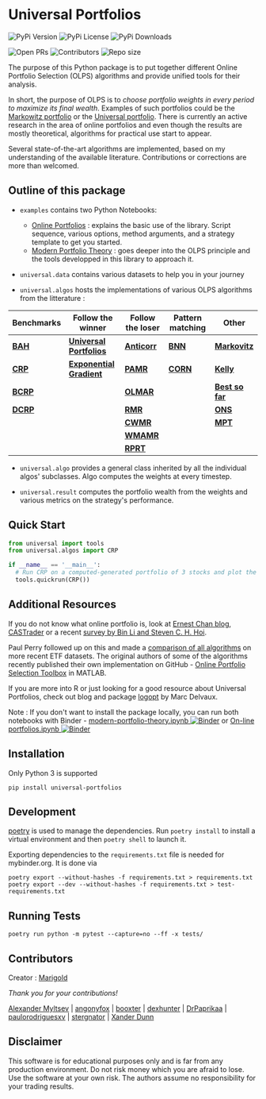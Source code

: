 # Universal Portfolios

![PyPi Version](https://img.shields.io/pypi/v/universal-portfolios?style=flat-square)
![PyPi License](https://img.shields.io/pypi/l/universal-portfolios?style=flat-square)
![PyPi Downloads](https://img.shields.io/pypi/dm/universal-portfolios?style=flat-square)

![Open PRs](https://img.shields.io/github/issues-pr-raw/Marigold/universal-portfolios?style=flat-square)
![Contributors](https://img.shields.io/badge/contributors-9-orange.svg?style=flat-square)
![Repo size](https://img.shields.io/github/repo-size/Marigold/universal-portfolios?style=flat-square)


The purpose of this Python package is to put together different Online Portfolio Selection (OLPS) algorithms and provide unified tools for their analysis.


In short, the purpose of OLPS is to _choose portfolio weights in every period to maximize its final wealth_. Examples of such portfolios could be the [Markowitz portfolio](http://en.wikipedia.org/wiki/Modern_portfolio_theory) or the [Universal portfolio](http://en.wikipedia.org/wiki/Universal_portfolio_algorithm). There is currently an active research in the area of online portfolios and even though the results are mostly theoretical, algorithms for practical use start to appear.

Several state-of-the-art algorithms are implemented, based on my understanding of the available literature. Contributions or corrections are more than welcomed.

## Outline of this package

* `examples` contains two Python Notebooks: 
   - [Online Portfolios](http://nbviewer.ipython.org/github/Marigold/universal-portfolios/blob/master/On-line%20portfolios.ipynb) : explains the basic use of the library. Script sequence, various options, method arguments, and a strategy template to get you started.
   - [Modern Portfolio Theory](http://nbviewer.ipython.org/github/Marigold/universal-portfolios/blob/master/modern-portfolio-theory.ipynb) : goes deeper into the OLPS principle and the tools developped in this library to approach it.

* `universal.data` contains various datasets to help you in your journey

* `universal.algos` hosts the implementations of various OLPS algorithms from the litterature :

<div align="center">

| Benchmarks | Follow the winner | Follow the loser | Pattern matching | Other |
|---|---|---|---|---|
| __[BAH](https://github.com/Marigold/universal-portfolios/blob/master/universal/algos/bah.py)__ | __[Universal Portfolios](https://github.com/Marigold/universal-portfolios/blob/master/universal/algos/up.py)__ | __[Anticorr](https://github.com/Marigold/universal-portfolios/blob/master/universal/algos/anticor.py)__ | __[BNN](https://github.com/Marigold/universal-portfolios/blob/master/universal/algos/bnn.py)__ | __[Markovitz](https://github.com/Marigold/universal-portfolios/blob/master/universal/algos/best_markowitz.py)__ |
| __[CRP](https://github.com/Marigold/universal-portfolios/blob/master/universal/algos/crp.py)__ | __[Exponential Gradient](https://github.com/Marigold/universal-portfolios/blob/master/universal/algos/eg.py)__ | __[PAMR](https://github.com/Marigold/universal-portfolios/blob/master/universal/algos/pamr.py)__ | __[CORN](https://github.com/Marigold/universal-portfolios/blob/master/universal/algos/corn.py)__ | __[Kelly](https://github.com/Marigold/universal-portfolios/blob/master/universal/algos/kelly.py)__ |
| __[BCRP](https://github.com/Marigold/universal-portfolios/blob/master/universal/algos/bcrp.py)__ || __[OLMAR](https://github.com/Marigold/universal-portfolios/blob/master/universal/algos/olmar.py)__ || __[Best so far](https://github.com/Marigold/universal-portfolios/blob/master/universal/algos/best_so_far.py)__ |
| __[DCRP](https://github.com/Marigold/universal-portfolios/blob/master/universal/algos/dynamic_crp.py)__ || __[RMR](https://github.com/Marigold/universal-portfolios/blob/master/universal/algos/rmr.py)__ || __[ONS](https://github.com/Marigold/universal-portfolios/blob/master/universal/algos/ons.py)__ |
||| __[CWMR](https://github.com/Marigold/universal-portfolios/blob/master/universal/algos/cwmr.py)__ || __[MPT](https://github.com/Marigold/universal-portfolios/blob/master/universal/algos/mpt.py)__ |
||| __[WMAMR](https://github.com/Marigold/universal-portfolios/blob/master/universal/algos/wmamr.py)__ |||
||| __[RPRT](https://github.com/Marigold/universal-portfolios/blob/master/universal/algos/rprt.py)__ |||

</div>


* `universal.algo` provides a general class inherited by all the individual algos' subclasses. Algo computes the weights at every timestep.

* `universal.result` computes the portfolio wealth from the weights and various metrics on the strategy's performance.


## Quick Start
 
```python
from universal import tools
from universal.algos import CRP

if __name__ == '__main__':
  # Run CRP on a computed-generated portfolio of 3 stocks and plot the results
  tools.quickrun(CRP())

```


## Additional Resources

If you do not know what online portfolio is, look at [Ernest Chan blog](http://epchan.blogspot.cz/2007/01/universal-portfolios.html), [CASTrader](http://www.castrader.com/2006/11/universal_portf.html) or a recent [survey by Bin Li and Steven C. H. Hoi](http://arxiv.org/abs/1212.2129).

Paul Perry followed up on this and made a [comparison of all algorithms](http://nbviewer.ipython.org/github/paulperry/quant/blob/master/OLPS_Comparison.ipynb) on more recent ETF datasets. The original authors of some of the algorithms recently published their own implementation on GitHub - [Online Portfolio Selection Toolbox](https://github.com/OLPS/OLPS) in MATLAB.

If you are more into R or just looking for a good resource about Universal Portfolios, check out blog and package [logopt](http://optimallog.blogspot.cz/) by Marc Delvaux.

Note : If you don't want to install the package locally, you can run both notebooks with Binder - [modern-portfolio-theory.ipynb ![Binder](https://mybinder.org/badge_logo.svg)](https://mybinder.org/v2/gh/Marigold/universal-portfolios/master?filepath=modern-portfolio-theory.ipynb) or [On-line portfolios.ipynb ![Binder](https://mybinder.org/badge_logo.svg)](https://mybinder.org/v2/gh/Marigold/universal-portfolios/master?filepath=On-line%20portfolios.ipynb)

## Installation

Only Python 3 is supported

```
pip install universal-portfolios
```

## Development

[poetry](https://python-poetry.org/) is used to manage the dependencies. Run `poetry install` to install a virtual environment and then `poetry shell` to launch it.

Exporting dependencies to the `requirements.txt` file is needed for mybinder.org. It is done via

```
poetry export --without-hashes -f requirements.txt > requirements.txt
poetry export --dev --without-hashes -f requirements.txt > test-requirements.txt
```

## Running Tests

```
poetry run python -m pytest --capture=no --ff -x tests/
```

## Contributors

Creator : [Marigold](https://github.com/Marigold)

_Thank you for your contributions!_

[Alexander Myltsev](https://github.com/alexander-myltsev) | [angonyfox](https://github.com/angonyfox) | [booxter](https://github.com/booxter) | [dexhunter](https://github.com/dexhunter) | [DrPaprikaa](https://github.com/DrPaprikaa) | [paulorodriguesxv](https://github.com/paulorodriguesxv) | [stergnator](https://github.com/stergnator) | [Xander Dunn](https://github.com/xanderdunn)

## Disclaimer

This software is for educational purposes only and is far from any production environment. Do not risk money which you are afraid to lose.
Use the software at your own risk. The authors assume no responsibility for your trading results. 
